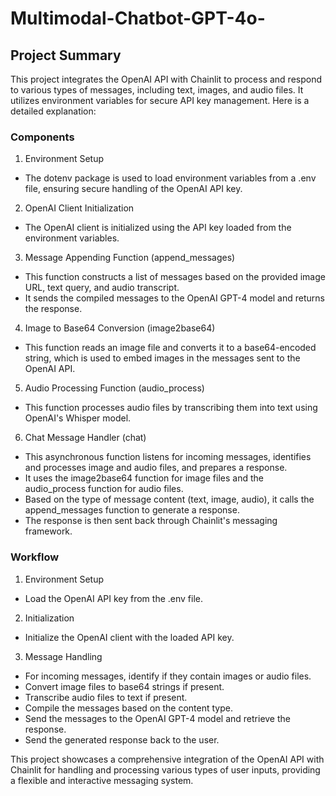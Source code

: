 # Multimodal-Chatbot-GPT-4o-

## Project Summary
This project integrates the OpenAI API with Chainlit to process and respond to various types of messages, including text, images, and audio files. It utilizes environment variables for secure API key management. Here is a detailed explanation:

### Components
1) Environment Setup

 - The dotenv package is used to load environment variables from a .env file, ensuring secure handling of the OpenAI API key.
  
2) OpenAI Client Initialization

 - The OpenAI client is initialized using the API key loaded from the environment variables.
  
3) Message Appending Function (append_messages)

 - This function constructs a list of messages based on the provided image URL, text query, and audio transcript.
 - It sends the compiled messages to the OpenAI GPT-4 model and returns the response.
  
4) Image to Base64 Conversion (image2base64)

 - This function reads an image file and converts it to a base64-encoded string, which is used to embed images in the messages sent to the OpenAI API.
  
5) Audio Processing Function (audio_process)

 - This function processes audio files by transcribing them into text using OpenAI's Whisper model.
  
6) Chat Message Handler (chat)

 - This asynchronous function listens for incoming messages, identifies and processes image and audio files, and prepares a response.
 - It uses the image2base64 function for image files and the audio_process function for audio files.
 - Based on the type of message content (text, image, audio), it calls the append_messages function to generate a response.
 - The response is then sent back through Chainlit's messaging framework.
  
### Workflow

1) Environment Setup

 - Load the OpenAI API key from the .env file.
 
2) Initialization

 - Initialize the OpenAI client with the loaded API key.
  
3) Message Handling

 - For incoming messages, identify if they contain images or audio files.
 - Convert image files to base64 strings if present.
 - Transcribe audio files to text if present.
 - Compile the messages based on the content type.
 - Send the messages to the OpenAI GPT-4 model and retrieve the response.
 - Send the generated response back to the user.
   
This project showcases a comprehensive integration of the OpenAI API with Chainlit for handling and processing various types of user inputs, providing a flexible and interactive messaging system.
